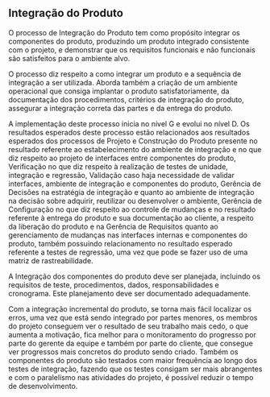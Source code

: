 ## Integração do Produto

O processo de Integração do Produto tem como propósito integrar os componentes do produto, produzindo um produto integrado consistente com o projeto, e demonstrar que os requisitos funcionais e não funcionais são satisfeitos para o ambiente alvo.

O processo diz respeito a como integrar um produto e a sequência de integração a ser utilizada. Aborda também a criação de um ambiente operacional que consiga implantar o produto satisfatoriamente, da documentação dos procedimentos, critérios de integração do produto, assegurar a integração correta das partes e da entrega do produto.

A implementação deste processo inicia no nível G e evolui no nível D. Os resultados esperados deste processo estão relacionados aos resultados esperados dos processos de Projeto e Construção do Produto presente no resultado referente ao estabelecimento do ambiente de integração e no que diz respeito ao projeto de interfaces entre componentes do produto, Verificação no que diz respeito à realização de testes de unidade, integração e regressão, Validação caso haja necessidade de validar interfaces, ambiente de integração e componentes do produto, Gerência de Decisões na estratégia de integração e quanto ao ambiente de integração na decisão sobre adquirir, reutilizar ou desenvolver o ambiente, Gerência de Configuração no que diz respeito ao controle de mudanças e no resultado referente à entrega do produto e sua documentação ao cliente, a respeito da liberação do produto e na Gerência de Requisitos quanto ao gerenciamento de mudanças nas interfaces internas e componentes do produto, também possuindo relacionamento no resultado esperado referente a testes de regressão, uma vez que pode se fazer uso de uma matriz de rastreabilidade.

A Integração dos componentes do produto deve ser planejada, incluindo os requisitos de teste, procedimentos, dados, responsabilidades e cronograma. Este planejamento deve ser documentado adequadamente.

Com a integração incremental do produto, se torna mais fácil localizar os erros, uma vez que está sendo integrado por partes menores, os membros do projeto conseguem ver o resultado de seu trabalho mais cedo, o que aumenta a motivação, fica melhor para o monitoramento do progresso por parte do gerente da equipe e também por parte do cliente, que consegue ver progressos mais concretos do produto sendo criado. Também os componentes do produto são testados com maior frequência ao longo dos testes de integração, fazendo que os testes consigam ser mais abrangentes e com o paralelismo nas atividades do projeto, é possível reduzir o tempo de desenvolvimento.
